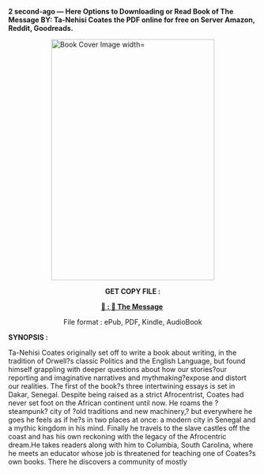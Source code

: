 <p><strong>2 second-ago &mdash; Here Options to Downloading or Read Book of The Message BY: Ta-Nehisi Coates the PDF online for free on Server Amazon, Reddit, Goodreads.</strong></p><p><a href="https://uk.ebookarea.xyz/?book=210943364-the-message"><img style="display: block; margin-left: auto; margin-right: auto;" src="https://i.gr-assets.com/images/S/compressed.photo.goodreads.com/books/1717094243l/210943364.jpg" alt="Book Cover Image width=" width="330" height="488" /></a></p><p style="text-align: center;"><strong>GET COPY FILE :</strong></p><p style="text-align: center;"><strong><a href="https://uk.ebookarea.xyz/?book=210943364-the-message" target="_blank" rel="noopener">📢 : 🔗 The Message</a>&nbsp;</strong></p><p style="text-align: center;">File format : ePub, PDF, Kindle, AudioBook</p><p><strong>SYNOPSIS :</strong></p><p>Ta-Nehisi Coates originally set off to write a book about writing, in the tradition of Orwell?s classic Politics and the English Language, but found himself grappling with deeper questions about how our stories?our reporting and imaginative narratives and mythmaking?expose and distort our realities. The first of the book?s three intertwining essays is set in Dakar, Senegal. Despite being raised as a strict Afrocentrist, Coates had never set foot on the African continent until now. He roams the ?steampunk? city of ?old traditions and new machinery,? but everywhere he goes he feels as if he?s in two places at once: a modern city in Senegal and a mythic kingdom in his mind. Finally he travels to the slave castles off the coast and has his own reckoning with the legacy of the Afrocentric dream.He takes readers along with him to Columbia, South Carolina, where he meets an educator whose job is threatened for teaching one of Coates?s own books. There he discovers a community of mostly </p>
